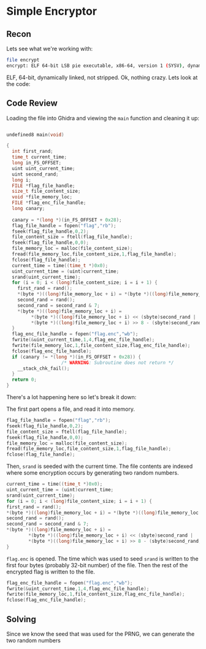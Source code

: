 # Simple Encryptor

## Recon

Lets see what we're working with:

```bash
file encrypt 
encrypt: ELF 64-bit LSB pie executable, x86-64, version 1 (SYSV), dynamically linked, interpreter /lib64/ld-linux-x86-64.so.2, BuildID[sha1]=0bddc0a794eca6f6e2e9dac0b6190b62f07c4c75, for GNU/Linux 3.2.0, not stripped
```

ELF, 64-bit, dynamically linked, not stripped. Ok, nothing crazy. Lets look at the code:


## Code Review

Loading the file into Ghidra and viewing the `main` function and cleaning it up:

```c

undefined8 main(void)

{
  int first_rand;
  time_t current_time;
  long in_FS_OFFSET;
  uint uint_current_time;
  uint second_rand;
  long i;
  FILE *flag_file_handle;
  size_t file_content_size;
  void *file_memory_loc;
  FILE *flag_enc_file_handle;
  long canary;
  
  canary = *(long *)(in_FS_OFFSET + 0x28);
  flag_file_handle = fopen("flag","rb");
  fseek(flag_file_handle,0,2);
  file_content_size = ftell(flag_file_handle);
  fseek(flag_file_handle,0,0);
  file_memory_loc = malloc(file_content_size);
  fread(file_memory_loc,file_content_size,1,flag_file_handle);
  fclose(flag_file_handle);
  current_time = time((time_t *)0x0);
  uint_current_time = (uint)current_time;
  srand(uint_current_time);
  for (i = 0; i < (long)file_content_size; i = i + 1) {
    first_rand = rand();
    *(byte *)((long)file_memory_loc + i) = *(byte *)((long)file_memory_loc + i) ^ (byte)first_rand;
    second_rand = rand();
    second_rand = second_rand & 7;
    *(byte *)((long)file_memory_loc + i) =
         *(byte *)((long)file_memory_loc + i) << (sbyte)second_rand |
         *(byte *)((long)file_memory_loc + i) >> 8 - (sbyte)second_rand;
  }
  flag_enc_file_handle = fopen("flag.enc","wb");
  fwrite(&uint_current_time,1,4,flag_enc_file_handle);
  fwrite(file_memory_loc,1,file_content_size,flag_enc_file_handle);
  fclose(flag_enc_file_handle);
  if (canary != *(long *)(in_FS_OFFSET + 0x28)) {
                    /* WARNING: Subroutine does not return */
    __stack_chk_fail();
  }
  return 0;
}


```

There's a lot happening here so let's break it down:

The first part opens a file, and read it into memory.

```c
flag_file_handle = fopen("flag","rb");
fseek(flag_file_handle,0,2);
file_content_size = ftell(flag_file_handle);
fseek(flag_file_handle,0,0);
file_memory_loc = malloc(file_content_size);
fread(file_memory_loc,file_content_size,1,flag_file_handle);
fclose(flag_file_handle);
```

Then, `srand` is seeded with the current time. The file contents are indexed where some encryption occurs by generating two random numbers.

```c
current_time = time((time_t *)0x0);
uint_current_time = (uint)current_time;
srand(uint_current_time);
for (i = 0; i < (long)file_content_size; i = i + 1) {
first_rand = rand();
*(byte *)((long)file_memory_loc + i) = *(byte *)((long)file_memory_loc + i) ^ (byte)first_rand;
second_rand = rand();
second_rand = second_rand & 7;
*(byte *)((long)file_memory_loc + i) =
        *(byte *)((long)file_memory_loc + i) << (sbyte)second_rand |
        *(byte *)((long)file_memory_loc + i) >> 8 - (sbyte)second_rand;
}
```

`flag.enc` is opened. The time which was used to seed `srand` is written to the first four bytes (probably 32-bit number) of the file. Then the rest of the encrypted flag is written to the file.
```c
flag_enc_file_handle = fopen("flag.enc","wb");
fwrite(&uint_current_time,1,4,flag_enc_file_handle);
fwrite(file_memory_loc,1,file_content_size,flag_enc_file_handle);
fclose(flag_enc_file_handle);
```

## Solving

Since we know the seed that was used for the PRNG, we can generate the two random numbers